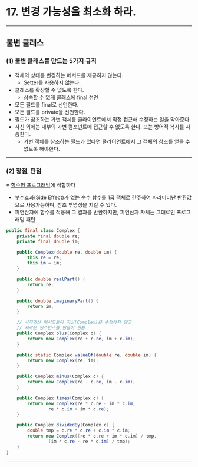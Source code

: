 # 17. 변경 가능성을 최소화 하라.

---

## 불변 클래스
### (1) 불변 클래스를 만드는 5가지 규칙
- 객체의 상태를 변경하는 메서드를 제공하지 않는다.
  - Setter를 사용하지 않는다.
- 클래스를 확장할 수 없도록 한다.
  - 상속할 수 없게 클래스에 final 선언
- 모든 필드를 final로 선언한다.
- 모든 필드를 private을 선언한다.
- 필드가 참조하는 가변 객체를 클라이언트에서 직접 접근해 수정하는 일을 막아준다.
- 자신 외에는 내부의 가변 컴포넌트에 접근할 수 없도록 한다. 또는 방어적 복사를 사용한다.
  - 가변 객체를 참조하는 필드가 있다면 클라이언트에서 그 객체의 참조를 얻을 수 없도록 해야한다.

---

### (2) 장점, 단점 
※ [함수형 프로그래밍](https://mangkyu.tistory.com/111)에 적합하다
- 부수효과(Side Effect)가 없는 순수 함수를 1급 객체로 간주하여 파라미터난 반환값으로 사용가능하며, 참조 투명성을 지킬 수 있다.  
- 피연산자에 함수를 적용해 그 결과를 반환하지만, 피연산자 자체는 그대로인 프로그래밍 패턴
```java
public final class Complex {
    private final double re;
    private final double im;

    public Complex(double re, double im) {
        this.re = re;
        this.im = im;
    }

    public double realPart() {
        return re;
    }

    public double imaginaryPart() {
        return im;
    }

    // 사칙연산 메서드들이 자신(Complex)은 수정하지 않고
    // 새로운 인스턴스를 만들어 반환.
    public Complex plus(Complex c) {
        return new Complex(re + c.re, im + c.im);
    }

    public static Complex valueOf(double re, double im) {
        return new Complex(re, im);
    }

    public Complex minus(Complex c) {
        return new Complex(re - c.re, im - c.im);
    }

    public Complex times(Complex c) {
        return new Complex(re * c.re - im * c.im,
                re * c.im + im * c.re);
    }

    public Complex dividedBy(Complex c) {
        double tmp = c.re * c.re + c.im * c.im;
        return new Complex((re * c.re + im * c.im) / tmp,
                (im * c.re - re * c.im) / tmp);
    }
}
```

---
